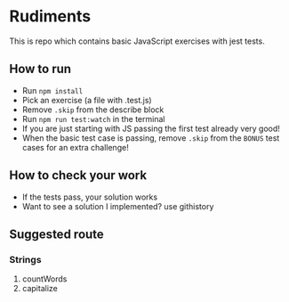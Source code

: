 # Rudiments

This is repo which contains basic JavaScript exercises with jest tests.

## How to run

- Run `npm install`
- Pick an exercise (a file with .test.js)
- Remove `.skip` from the describe block
- Run `npm run test:watch` in the terminal
- If you are just starting with JS passing the first test already very good!
- When the basic test case is passing, remove `.skip` from the `BONUS` test cases for an extra challenge!

## How to check your work

- If the tests pass, your solution works
- Want to see a solution I implemented? use githistory

## Suggested route

### Strings

1. countWords
1. capitalize
